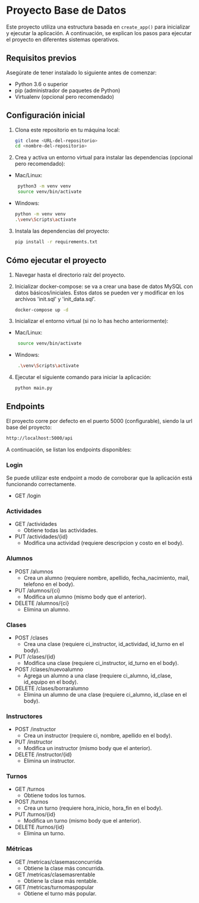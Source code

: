 # Proyecto Base de Datos

Este proyecto utiliza una estructura basada en `create_app()` para inicializar y ejecutar la aplicación. A continuación,
se explican los pasos para ejecutar el proyecto en diferentes sistemas operativos.

## Requisitos previos

Asegúrate de tener instalado lo siguiente antes de comenzar:

- Python 3.6 o superior
- pip (administrador de paquetes de Python)
- Virtualenv (opcional pero recomendado)

## Configuración inicial

1. Clona este repositorio en tu máquina local:
   ```bash
   git clone <URL-del-repositorio>
   cd <nombre-del-repositorio>
    ```

2. Crea y activa un entorno virtual para instalar las dependencias (opcional pero recomendado):

- Mac/Linux:
   ```bash
    python3 -m venv venv
    source venv/bin/activate
    ```

- Windows:
   ```bash
  python -m venv venv
  .\venv\Scripts\activate
   ```

3. Instala las dependencias del proyecto:

    ```bash
    pip install -r requirements.txt

## Cómo ejecutar el proyecto

1. Navegar hasta el directorio raíz del proyecto.

2. Inicializar docker-compose: se va a crear una base de datos MySQL con datos básicos/iniciales. Estos datos se pueden
   ver y modificar en los archivos 'init.sql' y 'init_data.sql'.

    ```bash
    docker-compose up -d
    ```

3. Inicializar el entorno virtual (si no lo has hecho anteriormente):

- Mac/Linux:
   ```bash
    source venv/bin/activate
    ```

- Windows:
   ```bash
    .\venv\Scripts\activate
    ```

4. Ejecutar el siguiente comando para iniciar la aplicación:

    ```bash
    python main.py
    ```

## Endpoints

El proyecto corre por defecto en el puerto 5000 (configurable), siendo la url base del proyecto:

```bash
http://localhost:5000/api
```

A continuación, se listan los endpoints disponibles:

### Login

Se puede utilizar este endpoint a modo de corroborar que la aplicación está funcionando correctamente.

- GET /login

### Actividades

- GET /actividades
    - Obtiene todas las actividades.
- PUT /actividades/{id}
    - Modifica una actividad (requiere descripcion y costo en el body).

### Alumnos

- POST /alumnos
    - Crea un alumno (requiere nombre, apellido, fecha_nacimiento, mail, telefono en el body).
- PUT /alumnos/{ci}
    - Modifica un alumno (mismo body que el anterior).
- DELETE /alumnos/{ci}
    - Elimina un alumno.

### Clases

- POST /clases
    - Crea una clase (requiere ci_instructor, id_actividad, id_turno en el body).
- PUT /clases/{id}
    - Modifica una clase (requiere ci_instructor, id_turno en el body).
- POST /clases/nuevoalumno
    - Agrega un alumno a una clase (requiere ci_alumno, id_clase, id_equipo en el body).
- DELETE /clases/borraralumno
    - Elimina un alumno de una clase (requiere ci_alumno, id_clase en el body).

### Instructores

- POST /instructor
    - Crea un instructor (requiere ci, nombre, apellido en el body).
- PUT /instructor
    - Modifica un instructor (mismo body que el anterior).
- DELETE /instructor/{id}
    - Elimina un instructor.

### Turnos

- GET /turnos
    - Obtiene todos los turnos.
- POST /turnos
    - Crea un turno (requiere hora_inicio, hora_fin en el body).
- PUT /turnos/{id}
    - Modifica un turno (mismo body que el anterior).
- DELETE /turnos/{id}
    - Elimina un turno.

### Métricas

- GET /metricas/clasemasconcurrida
    - Obtiene la clase más concurrida.
- GET /metricas/clasemasrentable
    - Obtiene la clase más rentable.
- GET /metricas/turnomaspopular
    - Obtiene el turno más popular.



